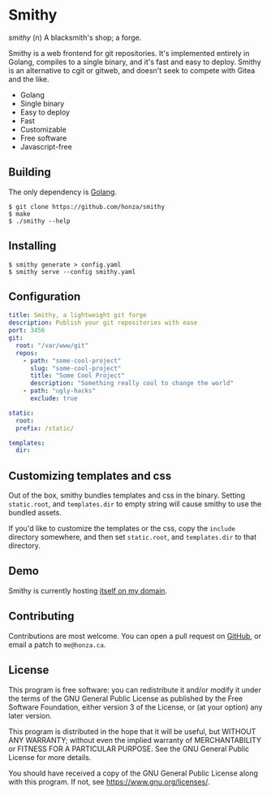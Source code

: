 Smithy
===============================================================================

*smithy* (n) A blacksmith's shop; a forge.

Smithy is a web frontend for git repositories.  It's implemented entirely in
Golang, compiles to a single binary, and it's fast and easy to deploy.  Smithy
is an alternative to cgit or gitweb, and doesn't seek to compete with Gitea and
the like.

* Golang
* Single binary
* Easy to deploy
* Fast
* Customizable
* Free software
* Javascript-free

Building
-------------------------------------------------------------------------------

The only dependency is [Golang](https://golang.org/).

```
$ git clone https://github.com/honza/smithy
$ make
$ ./smithy --help
```

Installing
-------------------------------------------------------------------------------

```
$ smithy generate > config.yaml
$ smithy serve --config smithy.yaml
```

Configuration
-------------------------------------------------------------------------------

``` yaml
title: Smithy, a lightweight git forge
description: Publish your git repositories with ease
port: 3456
git:
  root: "/var/www/git"
  repos:
    - path: "some-cool-project"
      slug: "some-cool-project"
      title: "Some Cool Project"
      description: "Something really cool to change the world"
    - path: "ugly-hacks"
      exclude: true

static:
  root:
  prefix: /static/

templates:
  dir:
```

Customizing templates and css
-------------------------------------------------------------------------------

Out of the box, smithy bundles templates and css in the binary.  Setting
`static.root`, and `templates.dir` to empty string will cause smithy to use the
bundled assets.

If you'd like to customize the templates or the css, copy the `include`
directory somewhere, and then set `static.root`, and `templates.dir` to that
directory.

Demo
-------------------------------------------------------------------------------

Smithy is currently hosting [itself on my
domain](https://smithy.honza.ca/smithy).

Contributing
-------------------------------------------------------------------------------

Contributions are most welcome.  You can open a pull request on
[GitHub](https://github.com/honza/smithy), or email a patch to `me@honza.ca`.

License
-------------------------------------------------------------------------------

This program is free software: you can redistribute it and/or modify it under
the terms of the GNU General Public License as published by the Free Software
Foundation, either version 3 of the License, or (at your option) any later
version.

This program is distributed in the hope that it will be useful, but WITHOUT ANY
WARRANTY; without even the implied warranty of MERCHANTABILITY or FITNESS FOR A
PARTICULAR PURPOSE.  See the GNU General Public License for more details.

You should have received a copy of the GNU General Public License along with
this program.  If not, see <https://www.gnu.org/licenses/>.
